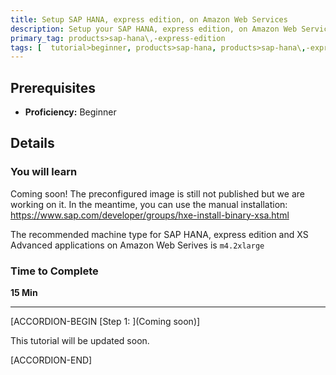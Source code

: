 ```yaml
---
title: Setup SAP HANA, express edition, on Amazon Web Services
description: Setup your SAP HANA, express edition, on Amazon Web Services  (coming soon)
primary_tag: products>sap-hana\,-express-edition
tags: [  tutorial>beginner, products>sap-hana, products>sap-hana\,-express-edition ]
---
```


## Prerequisites  
 - **Proficiency:** Beginner

## Details
### You will learn  
Coming soon!
The preconfigured image is still not published but we are working on it. In the meantime, you can use the manual installation: https://www.sap.com/developer/groups/hxe-install-binary-xsa.html

The recommended machine type for SAP HANA, express edition and XS Advanced applications on Amazon Web Serives is `m4.2xlarge`

### Time to Complete
**15 Min**

---

[ACCORDION-BEGIN [Step 1: ](Coming soon)]

This tutorial will be updated soon.

[ACCORDION-END]
